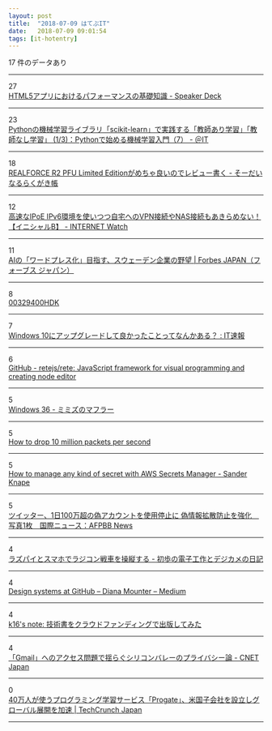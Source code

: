 ```yaml
---
layout: post
title:  "2018-07-09 はてぶIT"
date:   2018-07-09 09:01:54
tags: [it-hotentry]
---
```

17 件のデータあり

<hr><div class="row">
<div class="col-1"><span class="badge badge-pill badge-success h2">27</span></div>
<div class="col-11"><a href='https://speakerdeck.com/likr/html5apuriniokerupahuomansufalseji-chu-zhi-shi' target='_blank'>HTML5アプリにおけるパフォーマンスの基礎知識 - Speaker Deck</a></div>
</div>
<hr>
<div class="row">
<div class="col-1"><span class="badge badge-pill badge-success h2">23</span></div>
<div class="col-11"><a href='http://www.atmarkit.co.jp/ait/articles/1807/09/news016.html' target='_blank'>Pythonの機械学習ライブラリ「scikit-learn」で実践する「教師あり学習」「教師なし学習」 (1/3)：Pythonで始める機械学習入門（7） - ＠IT</a></div>
</div>
<hr>
<div class="row">
<div class="col-1"><span class="badge badge-pill badge-success h2">18</span></div>
<div class="col-11"><a href='https://soudai.hatenablog.com/entry/2018/07/08/205116' target='_blank'>REALFORCE R2 PFU Limited Editionがめちゃ良いのでレビュー書く - そーだいなるらくがき帳</a></div>
</div>
<hr>
<div class="row">
<div class="col-1"><span class="badge badge-pill badge-success h2">12</span></div>
<div class="col-11"><a href='https://internet.watch.impress.co.jp/docs/column/shimizu/1131132.html' target='_blank'>高速なIPoE IPv6環境を使いつつ自宅へのVPN接続やNAS接続もあきらめない！【イニシャルB】 - INTERNET Watch</a></div>
</div>
<hr>
<div class="row">
<div class="col-1"><span class="badge badge-pill badge-success h2">11</span></div>
<div class="col-11"><a href='https://forbesjapan.com/articles/detail/21951' target='_blank'>AIの「ワードプレス化」目指す、スウェーデン企業の野望 | Forbes JAPAN（フォーブス ジャパン）</a></div>
</div>
<hr>
<div class="row">
<div class="col-1"><span class="badge badge-pill badge-success h2">8</span></div>
<div class="col-11"><a href='https://www.fnn.jp/posts/00329400HDK' target='_blank'>00329400HDK</a></div>
</div>
<hr>
<div class="row">
<div class="col-1"><span class="badge badge-pill badge-success h2">7</span></div>
<div class="col-11"><a href='http://blog.livedoor.jp/itsoku/archives/53778578.html' target='_blank'>Windows 10にアップグレードして良かったことってなんかある？ : IT速報</a></div>
</div>
<hr>
<div class="row">
<div class="col-1"><span class="badge badge-pill badge-success h2">6</span></div>
<div class="col-11"><a href='https://github.com/retejs/rete' target='_blank'>GitHub - retejs/rete: JavaScript framework for visual programming and creating node editor</a></div>
</div>
<hr>
<div class="row">
<div class="col-1"><span class="badge badge-pill badge-success h2">5</span></div>
<div class="col-11"><a href='http://kentaro-takano.hatenablog.com/entry/2018/07/09/000000' target='_blank'>Windows 36 - ミミズのマフラー</a></div>
</div>
<hr>
<div class="row">
<div class="col-1"><span class="badge badge-pill badge-success h2">5</span></div>
<div class="col-11"><a href='https://blog.cloudflare.com/how-to-drop-10-million-packets/' target='_blank'>How to drop 10 million packets per second</a></div>
</div>
<hr>
<div class="row">
<div class="col-1"><span class="badge badge-pill badge-success h2">5</span></div>
<div class="col-11"><a href='https://sanderknape.com/2018/07/manage-custom-secrets-aws-secrets-manager/' target='_blank'>How to manage any kind of secret with AWS Secrets Manager - Sander Knape</a></div>
</div>
<hr>
<div class="row">
<div class="col-1"><span class="badge badge-pill badge-success h2">5</span></div>
<div class="col-11"><a href='http://www.afpbb.com/articles/-/3181622?cx_amp=all' target='_blank'>ツイッター、1日100万超の偽アカウントを使用停止に 偽情報拡散防止を強化　写真1枚　国際ニュース：AFPBB News</a></div>
</div>
<hr>
<div class="row">
<div class="col-1"><span class="badge badge-pill badge-success h2">4</span></div>
<div class="col-11"><a href='https://blog.goo.ne.jp/pook24/e/728f9d1aedc9654d78d5f1a958283cb7' target='_blank'>ラズパイとスマホでラジコン戦車を操縦する - 初歩の電子工作とデジカメの日記</a></div>
</div>
<hr>
<div class="row">
<div class="col-1"><span class="badge badge-pill badge-success h2">4</span></div>
<div class="col-11"><a href='https://medium.com/@broccolini/c8e5378d2542' target='_blank'>Design systems at GitHub – Diana Mounter – Medium</a></div>
</div>
<hr>
<div class="row">
<div class="col-1"><span class="badge badge-pill badge-success h2">4</span></div>
<div class="col-11"><a href='http://note.golden-lucky.net/2018/07/blog-post.html' target='_blank'>k16's note: 技術書をクラウドファンディングで出版してみた</a></div>
</div>
<hr>
<div class="row">
<div class="col-1"><span class="badge badge-pill badge-success h2">4</span></div>
<div class="col-11"><a href='https://japan.cnet.com/article/35122056/' target='_blank'>「Gmail」へのアクセス問題で揺らぐシリコンバレーのプライバシー論 - CNET Japan</a></div>
</div>
<hr>
<div class="row">
<div class="col-1"><span class="badge badge-pill badge-success h2">0</span></div>
<div class="col-11"><a href='https://jp.techcrunch.com/2018/07/09/progate-global/' target='_blank'>40万人が使うプログラミング学習サービス「Progate」、米国子会社を設立しグローバル展開を加速 | TechCrunch Japan</a></div>
</div>
<hr>
